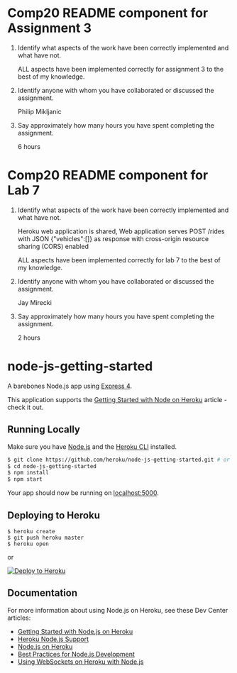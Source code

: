 # Comp20 README component for Assignment 3

1. Identify what aspects of the work have been correctly implemented and what have not.

    ALL aspects have been implemented correctly for assignment 3 to the best of my knowledge.

2. Identify anyone with whom you have collaborated or discussed the assignment.

    Philip Mikljanic

3. Say approximately how many hours you have spent completing the assignment.

    6 hours


# Comp20 README component for Lab 7

1. Identify what aspects of the work have been correctly implemented and what have not.

    Heroku web application is shared, Web application serves POST /rides with JSON {"vehicles":[]} as response with cross-origin resource sharing (CORS) enabled

    ALL aspects have been implemented correctly for lab 7 to the best of my knowledge.

2. Identify anyone with whom you have collaborated or discussed the assignment.

    Jay Mirecki

3. Say approximately how many hours you have spent completing the assignment.

    2 hours



# node-js-getting-started

A barebones Node.js app using [Express 4](http://expressjs.com/).

This application supports the [Getting Started with Node on Heroku](https://devcenter.heroku.com/articles/getting-started-with-nodejs) article - check it out.

## Running Locally

Make sure you have [Node.js](http://nodejs.org/) and the [Heroku CLI](https://cli.heroku.com/) installed.

```sh
$ git clone https://github.com/heroku/node-js-getting-started.git # or clone your own fork
$ cd node-js-getting-started
$ npm install
$ npm start
```

Your app should now be running on [localhost:5000](http://localhost:5000/).

## Deploying to Heroku

```
$ heroku create
$ git push heroku master
$ heroku open
```
or

[![Deploy to Heroku](https://www.herokucdn.com/deploy/button.png)](https://heroku.com/deploy)

## Documentation

For more information about using Node.js on Heroku, see these Dev Center articles:

- [Getting Started with Node.js on Heroku](https://devcenter.heroku.com/articles/getting-started-with-nodejs)
- [Heroku Node.js Support](https://devcenter.heroku.com/articles/nodejs-support)
- [Node.js on Heroku](https://devcenter.heroku.com/categories/nodejs)
- [Best Practices for Node.js Development](https://devcenter.heroku.com/articles/node-best-practices)
- [Using WebSockets on Heroku with Node.js](https://devcenter.heroku.com/articles/node-websockets)
